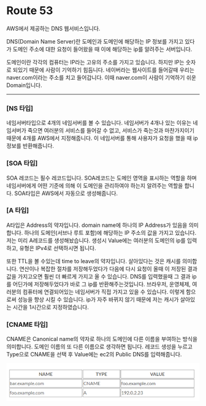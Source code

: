 # Route 53

AWS에서 제공하는 DNS 웹서비스입니다. 

DNS(Domain Name Server)란 도메인과 도메인에 해당하는 IP 정보를 가지고 있다가 도메인 주소에 대한 요청이 들어왔을 때 이에 해당하는 ip를 알려주는 서버입니다. 

도메인이란 각각의 컴퓨터는 IP라는 고유의 주소를 가지고 있습니다. 하지만 IP는 숫자로 되있기 때문에 사람이 기억하기 힘듬니다. 네이버라는 웹사이트를 들어갈때 우리는 naver.com이라는 주소를 치고 들어갑니다. 이때 naver.com이 사람이 기억하기 쉬운 Domain입니다.

---

### [NS 타입]
네임서버타입으로 4개의 네임서버를 볼 수 있습니다. 네임서버가 4개나 있는 이유는 네임서버가 죽으면 여러분의 서비스를 들어갈 수 없고, 서비스가 죽는것과 마찬가지이기 때문에 4개를 AWS에서 지정해줍니다. 이 네임서버를 통해 사용자가 요청을 했을 때 ip 정보를 반환해줍니다.

### [SOA 타입]
SOA 레코드는 필수 레코드입니다. SOA레코드는 도메인 영역을 표시하는 역할을 하며 네임서버에게 어떤 기준에 의해 이 도메인을 관리하여야 하는지 알려주는 역할을 합니다. SOA타입은 AWS에서 자동으로 생성해줍니다.

### [A 타입]
A타입은 Address의 약자입니다. domain name에 하나의 IP Address가 있음을 의미합니다. 하나의 도메인(서브나 루트 포함)에 해당하는 IP 주소의 값을 가지고 있습니다. 저는 미리 A레코드를 생성해놨습니다. 생성시 Value에는 여러분의 도메인의 ip를 입력하고, 유형은 IPv4로 선택하시면 됩니다.

또한 TTL을 볼 수있는데 time to leave의 약자입니다. 살아있다는 것은 캐시를 의미합니다. 연산이나 복잡한 절차를 저장해두었다가 다음에 다시 요청이 올때 이 저장된 결과값을 가지고오면 훨씬 더 빠르게 가지고 올 수 있습니다. DNS를 입력했을때 그 결과 ip를 어딘가에 저장해두었다가 바로 그 ip를 반환해주는것입니다. 브라우저, 운영체제, 여러분의 컴퓨터에 연결되어있는 네임서버가 직접 가지고 있을 수 있습니다. 이렇게 함으로써 성능을 향상 시킬 수 있습니다. ip가 자주 바뀌지 않기 때문에 저는 캐시가 살아있는 시간을 1시간으로 지정하였습니다.

### [CNAME 타입]
CNAME은 Canonical name의 약자로 하나의 도메인에 다른 이름을 부여하는 방식을 의미합니다. 도메인 이름의 또 다른 이름으로 생각하면 됩니다. 레코드 생성을 누르고 Type으로 CNAME을 선택 후 Value에는 ec2의 Public DNS를 입력해줍니다.

![DNS](/image/DNS.png)